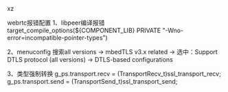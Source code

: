 
xz

webrtc报错配置
1、libpeer编译报错
target_compile_options(${COMPONENT_LIB} PRIVATE "-Wno-error=incompatible-pointer-types")

2、menuconfig
搜索all versions -> mbedTLS v3.x related  ->  选中：Support DTLS protocol (all versions) -> DTLS-based configurations

3、类型强制转换
g_ps.transport.recv = (TransportRecv_t)ssl_transport_recv;
g_ps.transport.send = (TransportSend_t)ssl_transport_send;